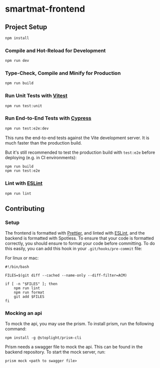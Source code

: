 # smartmat-frontend

## Project Setup

```sh
npm install
```

### Compile and Hot-Reload for Development

```sh
npm run dev
```

### Type-Check, Compile and Minify for Production

```sh
npm run build
```

### Run Unit Tests with [Vitest](https://vitest.dev/)

```sh
npm run test:unit
```

### Run End-to-End Tests with [Cypress](https://www.cypress.io/)

```sh
npm run test:e2e:dev
```

This runs the end-to-end tests against the Vite development server.
It is much faster than the production build.

But it's still recommended to test the production build with `test:e2e` before deploying (e.g. in CI environments):

```sh
npm run build
npm run test:e2e
```

### Lint with [ESLint](https://eslint.org/)

```sh
npm run lint
```

## Contributing

### Setup
The frontend is formatted with [Prettier](https://prettier.io/), and linted with [ESLint](https://eslint.org/), and the
backend is formatted with
Spotless. To ensure that your code is formatted correctly, you should ensure to format your code before committing. To
do this easily, you can add this
hook in your `.git/hooks/pre-commit` file:

For linux or mac:

```shell
#!/bin/bash

FILES=$(git diff --cached --name-only --diff-filter=ACM)

if [ -n "$FILES" ]; then
    npm run lint
    npm run format
    git add $FILES
fi
``` 

### Mocking an api

To mock the api, you may use the prism. To install prism, run the following command:

```shell
npm install -g @stoplight/prism-cli
``` 

Prism needs a swagger file to mock the api. This can be found in the backend repository. To start the mock server, run:

```shell
prism mock <path to swagger file>
```


